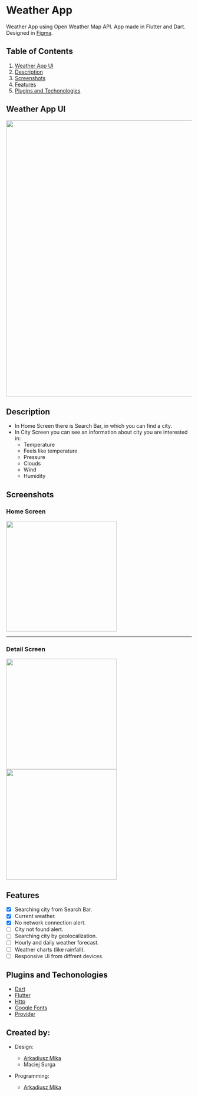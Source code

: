 # Weather App

Weather App using Open Weather Map API. App made in Flutter and Dart. Designed in [Figma](https://www.figma.com/file/QM4OIZCi2XHpcD94S7nVMv/Weather-app?node-id=1%3A2).

## Table of Contents
1. [Weather App UI](#weather-app-ui)
2. [Description](#description)
3. [Screenshots](#screenshots)
4. [Features](#features)
5. [Plugins and Techonologies](#plugins)

<a name="weather-app-ui"></a>
## Weather App UI

<img src="https://user-images.githubusercontent.com/71427558/161629895-4d932bbd-ae49-4056-9ebc-93df302f52ef.jpeg" height="750">

<a name="description"></a>
## Description
* In Home Screen there is Search Bar, in which you can find a city. 
* In City Screen you can see an information about city you are interested in:
  * Temperature
  * Feels like temperature
  * Pressure
  * Clouds
  * Wind
  * Humidity
 

<a name="screenshots"></a>
## Screenshots

### Home Screen
<img src="https://user-images.githubusercontent.com/71427558/161627998-6c53afa1-bf87-402d-b60b-302df81f91fd.PNG" width="300">

---

### Detail Screen
<img src="https://user-images.githubusercontent.com/71427558/161627942-a7bb3852-257c-4a25-9b69-8f985b12993c.PNG" width="300"> <img src="https://user-images.githubusercontent.com/71427558/161627982-7dd5e32c-380f-4a0c-8574-0a9268b0cd0e.PNG" width="300">



<a name="features"></a>
## Features
- [x] Searching city from Search Bar.
- [x] Current weather.
- [x] No network connection alert.
- [ ] City not found alert.
- [ ] Searching city by geolocalization.
- [ ] Hourly and daily weather forecast.
- [ ] Weather charts (like rainfall).
- [ ] Responsive UI from diffrent devices.

<a name="plugins"></a>
## Plugins and Techonologies
* [Dart](https://dart.dev/) 
* [Flutter](https://flutter.dev/) 
* [Http](https://pub.dev/packages/http)
* [Google Fonts](https://pub.dev/packages/google_fonts)
* [Provider](https://pub.dev/packages/provider)

## Created by:
* Design: 
  * [Arkadiusz Mika](https://github.com/Arkadiusz4)
  * Maciej Surga

* Programming:
  *  [Arkadiusz Mika](https://github.com/Arkadiusz4)
